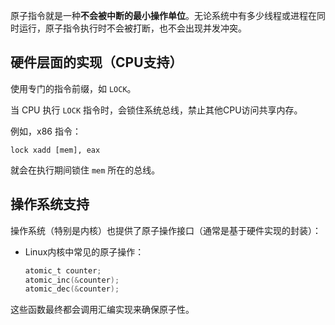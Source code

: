 原子指令就是一种**不会被中断的最小操作单位**。无论系统中有多少线程或进程在同时运行，原子指令执行时不会被打断，也不会出现并发冲突。

## 硬件层面的实现（CPU支持）

使用专门的指令前缀，如 `LOCK`。

当 CPU 执行 `LOCK` 指令时，会锁住系统总线，禁止其他CPU访问共享内存。

例如，x86 指令：

```
lock xadd [mem], eax
```

就会在执行期间锁住 `mem` 所在的总线。

## 操作系统支持

操作系统（特别是内核）也提供了原子操作接口（通常是基于硬件实现的封装）：

- Linux内核中常见的原子操作：

  ```c
  atomic_t counter;
  atomic_inc(&counter);
  atomic_dec(&counter);
  ```

这些函数最终都会调用汇编实现来确保原子性。





